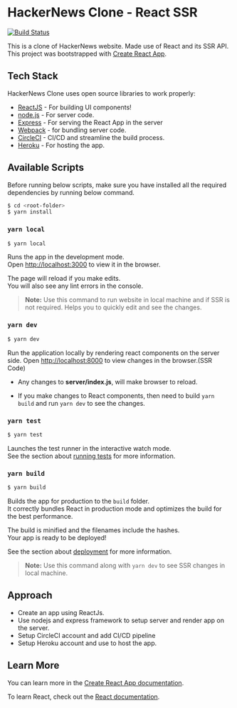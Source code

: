 # HackerNews Clone - React SSR

[![Build Status](https://circleci.com/gh/KA-32/hacker-news-clone.svg?style=svg)](https://circleci.com/gh/KA-32/hacker-news-clone)

This is a clone of HackerNews website. Made use of React and its SSR API. This project was bootstrapped with [Create React App](https://github.com/facebook/create-react-app).

## Tech Stack

HackerNews Clone uses open source libraries to work properly:

* [ReactJS](http://reactjs.org/) - For building UI components!
* [node.js](https://nodejs.org/en/) - For server code.
* [Express](https://expressjs.com/) - For serving the React App in the server
* [Webpack](https://webpack.js.org/) - for bundling server code.
* [CircleCI](https://circleci.com/docs/2.0/about-circleci/) - CI/CD and streamline the build process.
* [Heroku](https://www.heroku.com/free) - For hosting the app.

## Available Scripts

Before running below scripts, make sure you have installed all the required dependencies by running below command.

```sh
$ cd <root-folder>
$ yarn install
```

### `yarn local`

```sh
$ yarn local
```

Runs the app in the development mode.<br />
Open [http://localhost:3000](http://localhost:3000) to view it in the browser.

The page will reload if you make edits.<br />
You will also see any lint errors in the console.

>**Note:** Use this command to run website in local machine and if SSR is not required. Helps you to quickly edit and see the changes.

### `yarn dev`

```sh
$ yarn dev
```

Run the application locally by rendering react components on the server side.
Open [http://localhost:8000](http://localhost:8000) to view changes in the browser.(SSR Code)

* Any changes to **server/index.js**, will make browser to reload.

* If you make changes to React components, then need to build `yarn build` and run `yarn dev` to see the changes.

### `yarn test`

```sh
$ yarn test
```

Launches the test runner in the interactive watch mode.<br />
See the section about [running tests](https://facebook.github.io/create-react-app/docs/running-tests) for more information.

### `yarn build`

```sh
$ yarn build
```

Builds the app for production to the `build` folder.<br />
It correctly bundles React in production mode and optimizes the build for the best performance.

The build is minified and the filenames include the hashes.<br />
Your app is ready to be deployed!

See the section about [deployment](https://facebook.github.io/create-react-app/docs/deployment) for more information.

>**Note:** Use this command along with `yarn dev` to see SSR changes in local machine.

## Approach
* Create an app using ReactJs. 
* Use nodejs and express framework to setup server and render app on the server.
* Setup CircleCI account and add CI/CD pipeline
* Setup Heroku account and use to host the app. 

## Learn More

You can learn more in the [Create React App documentation](https://facebook.github.io/create-react-app/docs/getting-started).

To learn React, check out the [React documentation](https://reactjs.org/).
